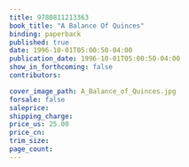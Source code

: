 ```yaml
---
title: 9780811213363
book_title: "A Balance Of Quinces"
binding: paperback
published: true
date: 1996-10-01T05:00:50-04:00
publication_date: 1996-10-01T05:00:50-04:00
show_in_forthcoming: false
contributors:

cover_image_path: A_Balance_of_Quinces.jpg
forsale: false
saleprice:
shipping_charge:
price_us: 25.00
price_cn:
trim_size:
page_count:
---
```


